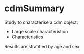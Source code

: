 # cdmSummary

Study to characterise a cdm object:
- Large scale characteristion
- Characteristics

Results are stratified by age and sex
